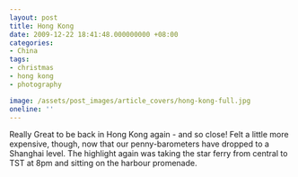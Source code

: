 ```yaml
---
layout: post
title: Hong Kong
date: 2009-12-22 18:41:48.000000000 +08:00
categories:
- China
tags:
- christmas
- hong kong
- photography

image: /assets/post_images/article_covers/hong-kong-full.jpg
oneline: ''
---
```

Really Great to be back in Hong Kong again - and so close! Felt a little more expensive, though, now that our penny-barometers have dropped to a Shanghai level. The highlight again was taking the star ferry from central to TST at 8pm and sitting on the harbour promenade.

